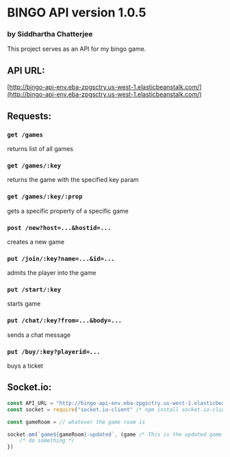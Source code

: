 # BINGO API version 1.0.5
### by Siddhartha Chatterjee

This project serves as an API for my bingo game.
## API URL:
[http://bingo-api-env.eba-zpgsctry.us-west-1.elasticbeanstalk.com/](http://bingo-api-env.eba-zpgsctry.us-west-1.elasticbeanstalk.com/)

## Requests:
### `get /games`
returns list of all games
### `get /games/:key`
returns the game with the specified key param
### `get /games/:key/:prop`
gets a specific property of a specific game
### `post /new?host=...&hostid=...`
creates a new game
### `put /join/:key?name=...&id=...`
admits the player into the game
### `put /start/:key`
starts game
### `put /chat/:key?from=...&body=...`
sends a chat message
### `put /buy/:key?playerid=...`
buys a ticket

## Socket.io:

``` js
const API_URL = "http://bingo-api-env.eba-zpgsctry.us-west-1.elasticbeanstalk.com/";
const socket = require("socket.io-client" /* npm install socket.io-client */)(`ws://${API_URL.split("//")[1]}`)

const gameRoom = // whatever the game room is

socket.on(`game${gameRoom}-updated`, (game /* This is the updated game object */) => {
    /* do something */
})

```

